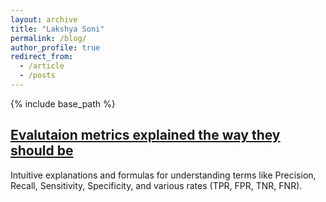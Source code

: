 ```yaml
---
layout: archive
title: "Lakshya Soni"
permalink: /blog/
author_profile: true
redirect_from:
  - /article
  - /posts
---
```

{% include base_path %}

## [Evalutaion metrics explained the way they should be](https://medium.com/@lakshyasoni97/evaluation-metrics-explained-the-way-they-should-be-20d91569d597)
Intuitive explanations and formulas for understanding terms like Precision, Recall, Sensitivity, Specificity, and various rates (TPR, FPR, TNR, FNR).